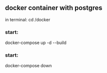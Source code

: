 ## docker container with postgres
in terminal:
cd /docker

### start: 
docker-compose up -d --build

### start:
docker-compose down
